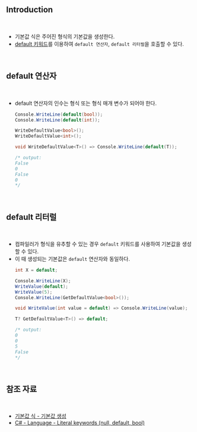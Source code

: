 ## Introduction

<br>

- 기본값 식은 주어진 형식의 기본값을 생성한다.
- [default 키워드](https://peponi-paradise.tistory.com/entry/C-Language-Literal-keywords#default-1)를 이용하여 `default 연산자`, `default 리터럴`을 호출할 수 있다.

<br>

## default 연산자

<br>

- default 연산자의 인수는 형식 또는 형식 매개 변수가 되어야 한다.
    ```cs
    Console.WriteLine(default(bool));
    Console.WriteLine(default(int));

    WriteDefaultValue<bool>();
    WriteDefaultValue<int>();

    void WriteDefaultValue<T>() => Console.WriteLine(default(T));

    /* output:
    False
    0
    False
    0
    */
    ```

<br>

## default 리터럴

<br>

- 컴파일러가 형식을 유추할 수 있는 경우 `default` 키워드를 사용하여 기본값을 생성할 수 있다.
- 이 때 생성되는 기본값은 `default` 연산자와 동일하다.
    ```cs
    int X = default;

    Console.WriteLine(X);
    WriteValue(default);
    WriteValue(5);
    Console.WriteLine(GetDefaultValue<bool>());

    void WriteValue(int value = default) => Console.WriteLine(value);

    T? GetDefaultValue<T>() => default;

    /* output:
    0
    0
    5
    False
    */
    ```

<br>

## 참조 자료

<br>

- [기본값 식 - 기본값 생성](https://learn.microsoft.com/ko-kr/dotnet/csharp/language-reference/operators/default#default-operator)
- [C# - Language - Literal keywords (null, default, bool)](https://peponi-paradise.tistory.com/entry/C-Language-Literal-keywords)